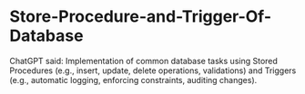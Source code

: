 # Store-Procedure-and-Trigger-Of-Database
ChatGPT said: Implementation of common database tasks using Stored Procedures (e.g., insert, update, delete operations, validations) and Triggers (e.g., automatic logging, enforcing constraints, auditing changes).
